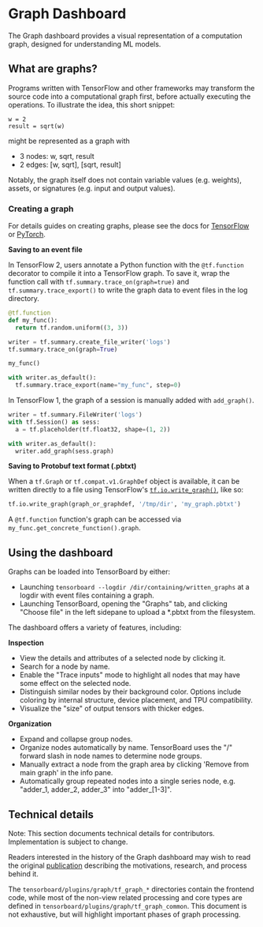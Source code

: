 # Graph Dashboard

The Graph dashboard provides a visual representation of a computation graph,
designed for understanding ML models.

## What are graphs?

Programs written with TensorFlow and other frameworks may transform the source
code into a computational graph first, before actually executing the operations.
To illustrate the idea, this short snippet:

```
w = 2
result = sqrt(w)
```

might be represented as a graph with

-   3 nodes: w, sqrt, result
-   2 edges: [w, sqrt], [sqrt, result]

Notably, the graph itself does not contain variable values (e.g. weights),
assets, or signatures (e.g. input and output values).

### Creating a graph

For details guides on creating graphs, please see the docs for
[TensorFlow](https://www.tensorflow.org/guide/intro_to_graphs) or
[PyTorch](https://pytorch.org/docs/stable/tensorboard.html#torch.utils.tensorboard.writer.SummaryWriter.add_graph).

**Saving to an event file**

In TensorFlow 2, users annotate a Python function with the `@tf.function`
decorator to compile it into a TensorFlow graph. To save it, wrap the
function call with `tf.summary.trace_on(graph=true)` and
`tf.summary.trace_export()` to write the graph data to event files in the log
directory.

```python
@tf.function
def my_func():
  return tf.random.uniform((3, 3))

writer = tf.summary.create_file_writer('logs')
tf.summary.trace_on(graph=True)

my_func()

with writer.as_default():
  tf.summary.trace_export(name="my_func", step=0)
```

In TensorFlow 1, the graph of a session is manually added with `add_graph()`.

```python
writer = tf.summary.FileWriter('logs')
with tf.Session() as sess:
  a = tf.placeholder(tf.float32, shape=(1, 2))

with writer.as_default():
  writer.add_graph(sess.graph)
```

**Saving to Protobuf text format (.pbtxt)**

When a `tf.Graph` or `tf.compat.v1.GraphDef` object is available, it can be
written directly to a file using TensorFlow's
[`tf.io.write_graph()`](https://www.tensorflow.org/api_docs/python/tf/io/write_graph),
like so:

```python
tf.io.write_graph(graph_or_graphdef, '/tmp/dir', 'my_graph.pbtxt')
```

A `@tf.function` function's graph can be accessed via
`my_func.get_concrete_function().graph`.

## Using the dashboard

Graphs can be loaded into TensorBoard by either:

-   Launching `tensorboard --logdir /dir/containing/written_graphs` at a logdir
    with event files containing a graph.
-   Launching TensorBoard, opening the "Graphs" tab, and clicking "Choose file"
    in the left sidepane to upload a *.pbtxt from the filesystem.

The dashboard offers a variety of features, including:

**Inspection**

-   View the details and attributes of a selected node by clicking it.
-   Search for a node by name.
-   Enable the "Trace inputs" mode to highlight all nodes that may have some
    effect on the selected node.
-   Distinguish similar nodes by their background color. Options include
    coloring by internal structure, device placement, and TPU compatibility.
-   Visualize the "size" of output tensors with thicker edges.

**Organization**

-   Expand and collapse group nodes.
-   Organize nodes automatically by name. TensorBoard uses the "/" forward slash
    in node names to determine node groups.
-   Manually extract a node from the graph area by clicking 'Remove from main
    graph' in the info pane.
-   Automatically group repeated nodes into a single series node, e.g.
    "adder_1, adder_2, adder_3" into "adder_[1-3]".

## Technical details

Note: This section documents technical details for contributors. Implementation
is subject to change.

Readers interested in the history of the Graph dashboard may wish to read the
original
[publication](http://idl.cs.washington.edu/files/2018-TensorFlowGraph-VAST.pdf)
describing the motivations, research, and process behind it.

The `tensorboard/plugins/graph/tf_graph_*` directories contain the frontend
code, while most of the non-view related processing and core types are defined
in `tensorboard/plugins/graph/tf_graph_common`. This document is not exhaustive,
but will highlight important phases of graph processing.
